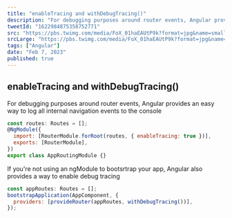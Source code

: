 ```yaml
---
title: "enableTracing and withDebugTracing()"
description: "For debugging purposes around router events, Angular provides an easy way to log all internal navigation events to the console"
tweetId: "1622984875358752771"
src: "https://pbs.twimg.com/media/FoX_01haEAUtP9k?format=jpg&name=small"
srcLarge: "https://pbs.twimg.com/media/FoX_01haEAUtP9k?format=jpg&name=large"
tags: ["Angular"]
date: "Feb 7, 2023"
published: true
---
```


## enableTracing and withDebugTracing()

<p class="md:my-8">For debugging purposes around router events, Angular provides an easy way to log all internal navigation events to the console</p>

```javascript
const routes: Routes = [];
@NgModule({
  import: [RouterModule.forRoot(routes, { enableTracing: true })],
  exports: [RouterModule],
})
export class AppRoutingModule {}
```

If you're not using an ngModule to bootsrtrap your app, Angular also provides a way to enable debug tracing

```javascript
const appRoutes: Routes = [];
bootstrapApplication(AppComponent, {
  providers: [provideRouter(appRoutes, withDebugTracing())],
});
```
